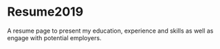# Resume2019
A resume page to present my education, experience and skills as well as engage with potential employers. 
